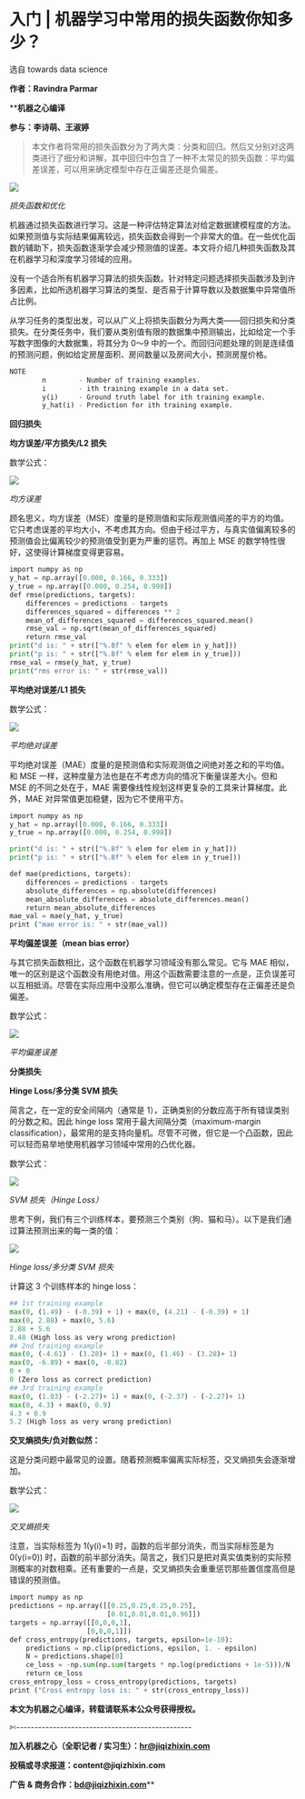 # 入门 | 机器学习中常用的损失函数你知多少？

选自 towards data science

**作者：Ravindra Parmar**

 ****机器之心编译**

**参与：李诗萌、王淑婷**

> 本文作者将常用的损失函数分为了两大类：分类和回归。然后又分别对这两类进行了细分和讲解，其中回归中包含了一种不太常见的损失函数：平均偏差误差，可以用来确定模型中存在正偏差还是负偏差。

![](img/fe67717d0b6214f8bdb287f1405ac32c-fs8.png)

*损失函数和优化*

机器通过损失函数进行学习。这是一种评估特定算法对给定数据建模程度的方法。如果预测值与实际结果偏离较远，损失函数会得到一个非常大的值。在一些优化函数的辅助下，损失函数逐渐学会减少预测值的误差。本文将介绍几种损失函数及其在机器学习和深度学习领域的应用。

没有一个适合所有机器学习算法的损失函数。针对特定问题选择损失函数涉及到许多因素，比如所选机器学习算法的类型、是否易于计算导数以及数据集中异常值所占比例。

从学习任务的类型出发，可以从广义上将损失函数分为两大类——回归损失和分类损失。在分类任务中，我们要从类别值有限的数据集中预测输出，比如给定一个手写数字图像的大数据集，将其分为 0～9 中的一个。而回归问题处理的则是连续值的预测问题，例如给定房屋面积、房间数量以及房间大小，预测房屋价格。

```py
NOTE 
        n        - Number of training examples.
        i        - ith training example in a data set.
        y(i)     - Ground truth label for ith training example.
        y_hat(i) - Prediction for ith training example. 
```

**回归损失**

**均方误差/平方损失/L2 损失**

数学公式：

![](img/a6ae30d86e1f9731fd1e5a6cfc8831d1-fs8.png)

*均方误差*

顾名思义，均方误差（MSE）度量的是预测值和实际观测值间差的平方的均值。它只考虑误差的平均大小，不考虑其方向。但由于经过平方，与真实值偏离较多的预测值会比偏离较少的预测值受到更为严重的惩罚。再加上 MSE 的数学特性很好，这使得计算梯度变得更容易。

```py
import numpy as np
y_hat = np.array([0.000, 0.166, 0.333])
y_true = np.array([0.000, 0.254, 0.998])
def rmse(predictions, targets):
    differences = predictions - targets
    differences_squared = differences ** 2
    mean_of_differences_squared = differences_squared.mean()
    rmse_val = np.sqrt(mean_of_differences_squared)
    return rmse_val
print("d is: " + str(["%.8f" % elem for elem in y_hat]))
print("p is: " + str(["%.8f" % elem for elem in y_true]))
rmse_val = rmse(y_hat, y_true)
print("rms error is: " + str(rmse_val)) 
```

**平均绝对误差/L1 损失**

数学公式：

![](img/ad4196870a6e686c36f9ad0a4ce1e5a9-fs8.png)

*平均绝对误差*

平均绝对误差（MAE）度量的是预测值和实际观测值之间绝对差之和的平均值。和 MSE 一样，这种度量方法也是在不考虑方向的情况下衡量误差大小。但和 MSE 的不同之处在于，MAE 需要像线性规划这样更复杂的工具来计算梯度。此外，MAE 对异常值更加稳健，因为它不使用平方。

```py
import numpy as np
y_hat = np.array([0.000, 0.166, 0.333])
y_true = np.array([0.000, 0.254, 0.998])

print("d is: " + str(["%.8f" % elem for elem in y_hat]))
print("p is: " + str(["%.8f" % elem for elem in y_true]))

def mae(predictions, targets):
    differences = predictions - targets
    absolute_differences = np.absolute(differences)
    mean_absolute_differences = absolute_differences.mean()
    return mean_absolute_differences
mae_val = mae(y_hat, y_true)
print ("mae error is: " + str(mae_val)) 
```

**平均偏差误差（mean bias error）**

与其它损失函数相比，这个函数在机器学习领域没有那么常见。它与 MAE 相似，唯一的区别是这个函数没有用绝对值。用这个函数需要注意的一点是，正负误差可以互相抵消。尽管在实际应用中没那么准确，但它可以确定模型存在正偏差还是负偏差。

数学公式：

![](img/b9b013d3e1b69c7bbcc3625e3d83f1b2-fs8.png)

*平均偏差误差*

**分类损失**

**Hinge Loss/多分类 SVM 损失**

简言之，在一定的安全间隔内（通常是 1），正确类别的分数应高于所有错误类别的分数之和。因此 hinge loss 常用于最大间隔分类（maximum-margin classification），最常用的是支持向量机。尽管不可微，但它是一个凸函数，因此可以轻而易举地使用机器学习领域中常用的凸优化器。

数学公式：

![](img/8879abf7d58df20079a6465ef80ac4ca-fs8.png)

*SVM 损失（Hinge Loss）*

思考下例，我们有三个训练样本，要预测三个类别（狗、猫和马）。以下是我们通过算法预测出来的每一类的值：

![](img/29f8d2152bf4933039e23fe58f5d32be-fs8.png)

*Hinge loss/多分类 SVM 损失*

计算这 3 个训练样本的 hinge loss：

```py
## 1st training example
max(0, (1.49) - (-0.39) + 1) + max(0, (4.21) - (-0.39) + 1)
max(0, 2.88) + max(0, 5.6)
2.88 + 5.6
8.48 (High loss as very wrong prediction)
## 2nd training example
max(0, (-4.61) - (3.28)+ 1) + max(0, (1.46) - (3.28)+ 1)
max(0, -6.89) + max(0, -0.82)
0 + 0
0 (Zero loss as correct prediction)
## 3rd training example
max(0, (1.03) - (-2.27)+ 1) + max(0, (-2.37) - (-2.27)+ 1)
max(0, 4.3) + max(0, 0.9)
4.3 + 0.9
5.2 (High loss as very wrong prediction) 
```

**交叉熵损失/负对数似然：**

这是分类问题中最常见的设置。随着预测概率偏离实际标签，交叉熵损失会逐渐增加。

数学公式：

![](img/25e6be7d52b336698673d038a8093b65-fs8.png)

*交叉熵损失*

注意，当实际标签为 1(y(i)=1) 时，函数的后半部分消失，而当实际标签是为 0(y(i=0)) 时，函数的前半部分消失。简言之，我们只是把对真实值类别的实际预测概率的对数相乘。还有重要的一点是，交叉熵损失会重重惩罚那些置信度高但是错误的预测值。

```py
import numpy as np
predictions = np.array([[0.25,0.25,0.25,0.25],
                        [0.01,0.01,0.01,0.96]])
targets = np.array([[0,0,0,1],
                   [0,0,0,1]])
def cross_entropy(predictions, targets, epsilon=1e-10):
    predictions = np.clip(predictions, epsilon, 1. - epsilon)
    N = predictions.shape[0]
    ce_loss = -np.sum(np.sum(targets * np.log(predictions + 1e-5)))/N
    return ce_loss
cross_entropy_loss = cross_entropy(predictions, targets)
print ("Cross entropy loss is: " + str(cross_entropy_loss))
```

****本文为机器之心编译，**转载请联系本公众号获得授权****。**

✄------------------------------------------------

**加入机器之心（全职记者 / 实习生）：hr@jiqizhixin.com**

**投稿或寻求报道：**content**@jiqizhixin.com**

**广告 & 商务合作：bd@jiqizhixin.com****